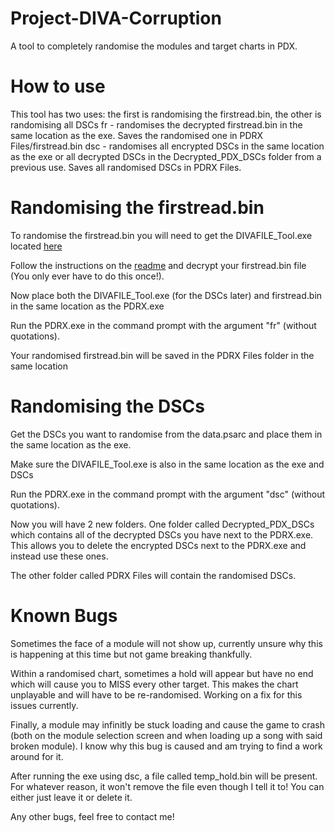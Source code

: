 # Project-DIVA-Corruption
A tool to completely randomise the modules and target charts in PDX.

# How to use
This tool has two uses: the first is randomising the firstread.bin, the other is randomising all DSCs
fr - randomises the decrypted firstread.bin in the same location as the exe. Saves the randomised one in PDRX Files/firstread.bin
dsc - randomises all encrypted DSCs in the same location as the exe or all decrypted DSCs in the Decrypted_PDX_DSCs folder from a previous use. Saves all randomised DSCs in PDRX Files.

# Randomising the firstread.bin
To randomise the firstread.bin you will need to get the DIVAFILE_Tool.exe located [here](https://github.com/s117/DIVAFILE_Tool/releases)

Follow the instructions on the [readme](https://github.com/s117/DIVAFILE_Tool/blob/master/README.md) and decrypt your firstread.bin file (You only ever have to do this once!). 

Now place both the DIVAFILE_Tool.exe (for the DSCs later) and firstread.bin in the same location as the PDRX.exe

Run the PDRX.exe in the command prompt with the argument "fr" (without quotations).

Your randomised firstread.bin will be saved in the PDRX Files folder in the same location

# Randomising the DSCs
Get the DSCs you want to randomise from the data.psarc and place them in the same location as the exe.

Make sure the DIVAFILE_Tool.exe is also in the same location as the exe and DSCs

Run the PDRX.exe in the command prompt with the argument "dsc" (without quotations).

Now you will have 2 new folders. One folder called Decrypted_PDX_DSCs which contains all of the decrypted DSCs you have next to the PDRX.exe. This allows you to delete the encrypted DSCs next to the PDRX.exe and instead use these ones. 

The other folder called PDRX Files will contain the randomised DSCs.

# Known Bugs
Sometimes the face of a module will not show up, currently unsure why this is happening at this time but not game breaking thankfully.

Within a randomised chart, sometimes a hold will appear but have no end which will cause you to MISS every other target. This makes the chart unplayable and will have to be re-randomised. Working on a fix for this issues currently.

Finally, a module may infinitly be stuck loading and cause the game to crash (both on the module selection screen and when loading up a song with said broken module). I know why this bug is caused and am trying to find a work around for it.

After running the exe using dsc, a file called temp_hold.bin will be present. For whatever reason, it won't remove the file even though I tell it to! You can either just leave it or delete it.

Any other bugs, feel free to contact me!
